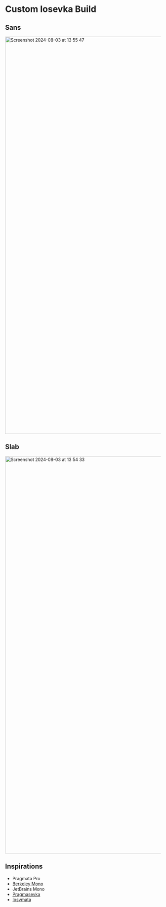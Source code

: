 # Custom Iosevka Build

## Sans
<img width="1281" alt="Screenshot 2024-08-03 at 13 55 47" src="https://github.com/user-attachments/assets/d2d72afa-debd-4966-90f2-4563e4ad7778">

## Slab
<img width="1281" alt="Screenshot 2024-08-03 at 13 54 33" src="https://github.com/user-attachments/assets/b263b9e1-9fa2-436b-a23d-1f77c4b929e4">

## Inspirations
- Pragmata Pro
- [Berkeley Mono](https://berkeleygraphics.com/typefaces/berkeley-mono/)
- JetBrains Mono
- [Pragmasevka](https://github.com/shytikov/pragmasevka)
- [Iosvmata](https://github.com/N-R-K/Iosvmata)
